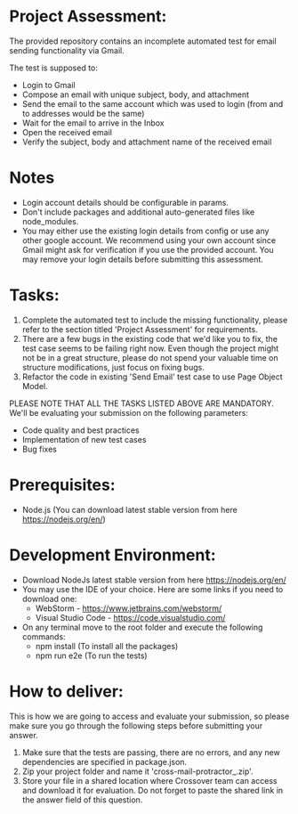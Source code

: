 # Project Assessment:
The provided repository contains an incomplete automated test for email sending functionality via Gmail.

The test is supposed to:
- Login to Gmail
- Compose an email with unique subject, body, and attachment
- Send the email to the same account which was used to login (from and to addresses would be the same)
- Wait for the email to arrive in the Inbox
- Open the received email
- Verify the subject, body and attachment name of the received email

# Notes
- Login account details should be configurable in params.
- Don't include packages and additional auto-generated files like node_modules.
- You may either use the existing login details from config or use any other google account. We recommend using your own account since Gmail might ask for verification if you use the provided account. You may remove your login details before submitting this assessment.

# Tasks:
1. Complete the automated test to include the missing functionality, please refer to the section titled 'Project Assessment' for requirements.
2. There are a few bugs in the existing code that we'd like you to fix, the test case seems to be failing right now. Even though the project might not be in a great structure, please do not spend your valuable time on structure modifications, just focus on fixing bugs.
3. Refactor the code in existing 'Send Email' test case to use Page Object Model.

PLEASE NOTE THAT ALL THE TASKS LISTED ABOVE ARE MANDATORY. We'll be evaluating your submission on the following parameters:
- Code quality and best practices
- Implementation of new test cases
- Bug fixes

# Prerequisites:
- Node.js (You can download latest stable version from here https://nodejs.org/en/)

# Development Environment:
- Download NodeJs latest stable version from here https://nodejs.org/en/
- You may use the IDE of your choice. Here are some links if you need to download one:
    - WebStorm - https://www.jetbrains.com/webstorm/
    - Visual Studio Code - https://code.visualstudio.com/
- On any terminal move to the root folder and execute the following commands:
    - npm install (To install all the packages)
    - npm run e2e (To run the tests)

# How to deliver:
This is how we are going to access and evaluate your submission, so please make sure you go through the following steps before submitting your answer.

1. Make sure that the tests are passing, there are no errors, and any new dependencies are specified in package.json.
2. Zip your project folder and name it 'cross-mail-protractor_<YourNameHere>.zip'.
3. Store your file in a shared location where Crossover team can access and download it for evaluation. Do not forget to paste the shared link in the answer field of this question.